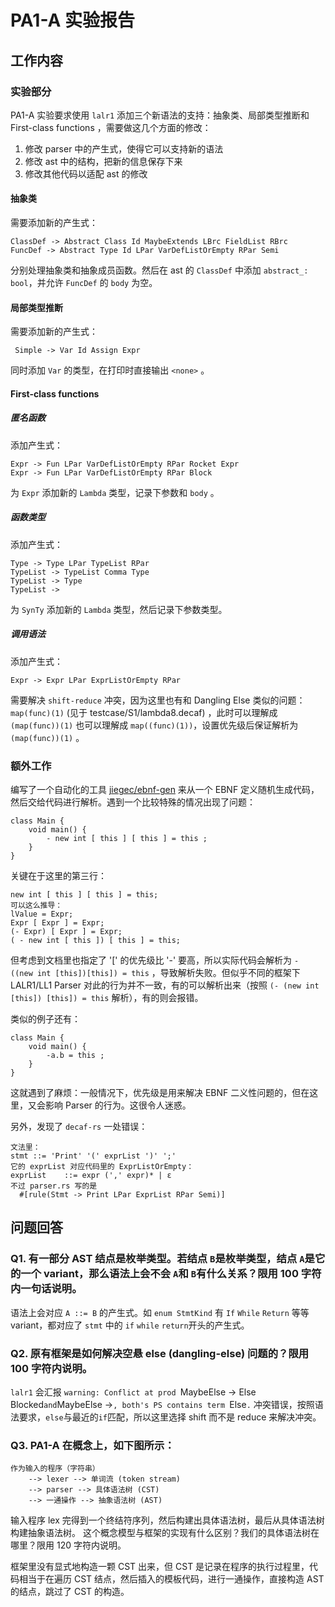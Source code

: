 # PA1-A 实验报告

## 工作内容

### 实验部分

PA1-A 实验要求使用 `lalr1` 添加三个新语法的支持：抽象类、局部类型推断和 First-class functions ，需要做这几个方面的修改：

1. 修改 parser 中的产生式，使得它可以支持新的语法
2. 修改 ast 中的结构，把新的信息保存下来
3. 修改其他代码以适配 ast 的修改

#### 抽象类

需要添加新的产生式：

```
ClassDef -> Abstract Class Id MaybeExtends LBrc FieldList RBrc
FuncDef -> Abstract Type Id LPar VarDefListOrEmpty RPar Semi
```

分别处理抽象类和抽象成员函数。然后在 ast 的 `ClassDef` 中添加 `abstract_: bool`，并允许 `FuncDef` 的 `body` 为空。

#### 局部类型推断

需要添加新的产生式：

```
 Simple -> Var Id Assign Expr
```

同时添加 `Var` 的类型，在打印时直接输出 `<none>` 。

#### First-class functions

##### 匿名函数

添加产生式：

```
Expr -> Fun LPar VarDefListOrEmpty RPar Rocket Expr
Expr -> Fun LPar VarDefListOrEmpty RPar Block
```

为 `Expr` 添加新的 `Lambda` 类型，记录下参数和 `body` 。

##### 函数类型

添加产生式：

```
Type -> Type LPar TypeList RPar
TypeList -> TypeList Comma Type
TypeList -> Type
TypeList -> 
```

为 `SynTy` 添加新的 `Lambda` 类型，然后记录下参数类型。

##### 调用语法

添加产生式：

```
Expr -> Expr LPar ExprListOrEmpty RPar
```

需要解决 `shift-reduce` 冲突，因为这里也有和 Dangling Else 类似的问题：`map(func)(1)` (见于 testcase/S1/lambda8.decaf) ，此时可以理解成 `(map(func))(1)` 也可以理解成 `map((func)(1))`，设置优先级后保证解析为 `(map(func))(1)` 。

### 额外工作

编写了一个自动化的工具 [jiegec/ebnf-gen](https://github.com/jiegec/ebnf-gen) 来从一个 EBNF 定义随机生成代码，然后交给代码进行解析。遇到一个比较特殊的情况出现了问题：

```
class Main {
    void main() {
        - new int [ this ] [ this ] = this ;
    }
}
```

关键在于这里的第三行：

```
new int [ this ] [ this ] = this;
可以这么推导： 
lValue = Expr;
Expr [ Expr ] = Expr;
(- Expr) [ Expr ] = Expr;
( - new int [ this ]) [ this ] = this;
```

但考虑到文档里也指定了 '[' 的优先级比 '-' 要高，所以实际代码会解析为 `- ((new int [this])[this]) = this` ，导致解析失败。但似乎不同的框架下 LALR1/LL1 Parser 对此的行为并不一致，有的可以解析出来（按照 `(- (new int [this]) [this]) = this` 解析），有的则会报错。

类似的例子还有：

```
class Main {
    void main() {
        -a.b = this ;
    }
}
```

这就遇到了麻烦：一般情况下，优先级是用来解决 EBNF 二义性问题的，但在这里，又会影响 Parser 的行为。这很令人迷惑。 

另外，发现了 `decaf-rs` 一处错误：

```
文法里：
stmt ::= 'Print' '(' exprList ')' ';'
它的 exprList 对应代码里的 ExprListOrEmpty：
exprList    ::= expr (',' expr)* | ε
不过 parser.rs 写的是 
  #[rule(Stmt -> Print LPar ExprList RPar Semi)]
```



## 问题回答

### Q1. 有一部分 AST 结点是枚举类型。若结点 `B`是枚举类型，结点 `A`是它的一个 variant，那么语法上会不会 `A`和 `B`有什么关系？限用 100 字符内一句话说明。

语法上会对应 `A ::= B` 的产生式。如 `enum StmtKind` 有 `If` `While` `Return` 等等 variant，都对应了 `stmt` 中的 `if` `while` `return`开头的产生式。

### Q2. 原有框架是如何解决空悬 else (dangling-else) 问题的？限用 100 字符内说明。

`lalr1` 会汇报 `warning: Conflict at prod `MaybeElse -> Else Blocked` and `MaybeElse ->`, both's PS contains term `Else`.` 冲突错误，按照语法要求，`else`与最近的`if`匹配，所以这里选择 shift 而不是 reduce 来解决冲突。

### Q3. PA1-A 在概念上，如下图所示：

```
作为输入的程序（字符串）
    --> lexer --> 单词流 (token stream)
    --> parser --> 具体语法树 (CST)
    --> 一通操作 --> 抽象语法树 (AST)
```

输入程序 lex 完得到一个终结符序列，然后构建出具体语法树，最后从具体语法树构建抽象语法树。 这个概念模型与框架的实现有什么区别？我们的具体语法树在哪里？限用 120 字符内说明。

框架里没有显式地构造一颗 CST 出来，但 CST 是记录在程序的执行过程里，代码相当于在遍历 CST 结点，然后插入的模板代码，进行一通操作，直接构造 AST 的结点，跳过了 CST 的构造。